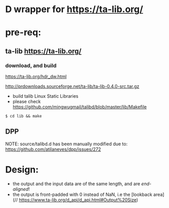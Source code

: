 

# D wrapper for https://ta-lib.org/

# pre-req:
## ta-lib https://ta-lib.org/
### download, and build

https://ta-lib.org/hdr_dw.html

http://prdownloads.sourceforge.net/ta-lib/ta-lib-0.4.0-src.tar.gz

* build talib Linux Static Libraries
* please check https://github.com/mingwugmail/talibd/blob/master/lib/Makefile
```
$ cd lib && make
```

## DPP
NOTE: source/talibd.d has been manually modified due to: 
https://github.com/atilaneves/dpp/issues/272


# Design:

* the output and the input data are of the same length, and are *end-aligned*!
* the output is front-padded with 0 instead of NaN, i.e the [lookback area](// https://www.ta-lib.org/d_api/d_api.html#Output%20Size)
